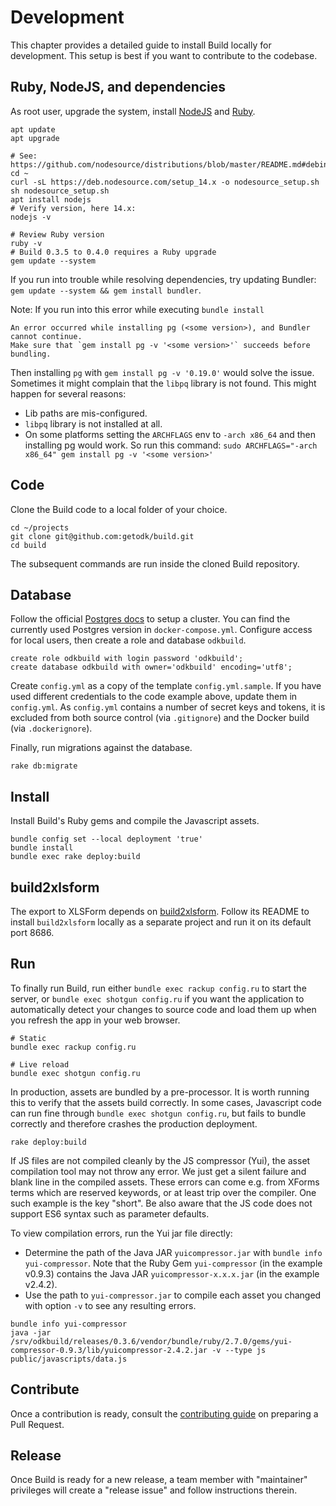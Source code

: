 # Development
This chapter provides a detailed guide to install Build locally for development.
This setup is best if you want to contribute to the codebase.

## Ruby, NodeJS, and dependencies
As root user, upgrade the system, install [NodeJS](https://nodejs.org/) and 
[Ruby](https://www.ruby-lang.org/en/documentation/installation/).


```
apt update
apt upgrade

# See: https://github.com/nodesource/distributions/blob/master/README.md#debinstall
cd ~
curl -sL https://deb.nodesource.com/setup_14.x -o nodesource_setup.sh
sh nodesource_setup.sh
apt install nodejs
# Verify version, here 14.x:
nodejs -v

# Review Ruby version
ruby -v
# Build 0.3.5 to 0.4.0 requires a Ruby upgrade
gem update --system
```

If you run into trouble while resolving dependencies, try updating Bundler: `gem update --system && gem install bundler`.

Note: If you run into this error while executing `bundle install`
```
An error occurred while installing pg (<some version>), and Bundler cannot continue.
Make sure that `gem install pg -v '<some version>'` succeeds before bundling.
```

Then installing `pg` with `gem install pg -v '0.19.0'` would solve the issue. 
Sometimes it might complain that the `libpq` library is not found. This might happen for several reasons:

* Lib paths are mis-configured.
* `libpq` library is not installed at all. 
* On some platforms setting the `ARCHFLAGS` env to `-arch x86_64` and then installing pg would work. 
  So run this command: `sudo ARCHFLAGS="-arch x86_64" gem install pg -v '<some version>'`

## Code
Clone the Build code to a local folder of your choice. 

```
cd ~/projects
git clone git@github.com:getodk/build.git
cd build
```

The subsequent commands are run inside the cloned Build repository.

## Database
Follow the official [Postgres docs](https://www.postgresql.org/) to setup a cluster.
You can find the currently used Postgres version in `docker-compose.yml`.
Configure access for local users, then create a role and database `odkbuild`.

```
create role odkbuild with login password 'odkbuild';
create database odkbuild with owner='odkbuild' encoding='utf8';
```

Create `config.yml` as a copy of the template `config.yml.sample`.
If you have used different credentials to the code example above, update them in `config.yml`.
As `config.yml` contains a number of secret keys and tokens, it is excluded from both source control (via `.gitignore`)
and the Docker build (via `.dockerignore`).

Finally, run migrations against the database.

```
rake db:migrate
```

## Install
Install Build's Ruby gems and compile the Javascript assets.

```
bundle config set --local deployment 'true'
bundle install
bundle exec rake deploy:build
```

## build2xlsform
The export to XLSForm depends on [build2xlsform](https://github.com/getodk/build2xlsform). 
Follow its README to install `build2xlsform` locally as a separate project and run it on its default port 8686.




## Run
To finally run Build, run either `bundle exec rackup config.ru` to start the server, or `bundle exec shotgun config.ru` if you want the application to automatically detect your changes to source code and load them up when you refresh the app in your web browser.

```
# Static
bundle exec rackup config.ru

# Live reload
bundle exec shotgun config.ru
```

In production, assets are bundled by a pre-processor. It is worth running this to verify that the assets build correctly. 
In some cases, Javascript code can run fine through `bundle exec shotgun config.ru`, but fails to bundle correctly and therefore crashes the production deployment.

```
rake deploy:build
```

If JS files are not compiled cleanly by the JS compressor (Yui), the asset compilation tool may not throw any error. We just get a silent failure and blank line in the compiled assets. These errors can come e.g. from XForms terms which are reserved keywords, or at least trip over the compiler. One such example is the key "short". Be also aware that the JS code does not support ES6 syntax such as parameter defaults.

To view compilation errors, run the Yui jar file directly:

* Determine the path of the Java JAR `yuicompressor.jar` with `bundle info yui-compressor`. 
  Note that the Ruby Gem `yui-compressor` (in the example v0.9.3) contains the Java JAR `yuicompressor-x.x.x.jar` (in the example v2.4.2).
* Use the path to `yui-compressor.jar` to compile each asset you changed with option `-v` to see any resulting errors.

```
bundle info yui-compressor
java -jar /srv/odkbuild/releases/0.3.6/vendor/bundle/ruby/2.7.0/gems/yui-compressor-0.9.3/lib/yuicompressor-2.4.2.jar -v --type js public/javascripts/data.js
```


## Contribute
Once a contribution is ready, consult the [contributing guide](contribute.md) on preparing a Pull Request.

## Release
Once Build is ready for a new release, a team member with "maintainer" privileges will create a "release issue" and follow instructions therein.
